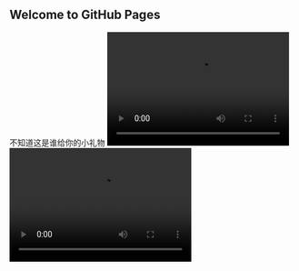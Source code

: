## Welcome to GitHub Pages
不知道这是谁给你的小礼物
<video src="https://github.com/renchuqiao/gift/blob/master/videos/1575443352281925.mp4" width="320" height="200" controls preload></video>
<video src="https://github.com/renchuqiao/gift/blob/master/videos/1575443352281925.mp4" width="320" height="200" controls preload></video>
